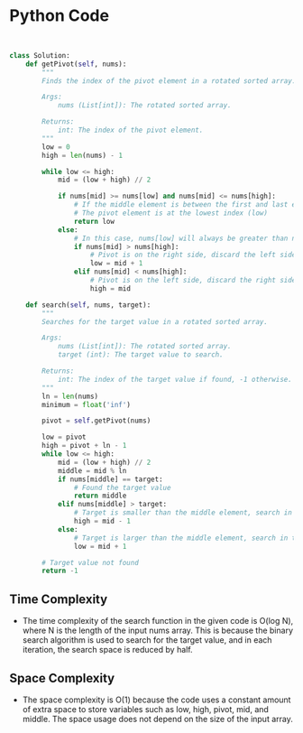 # Python Code

```python 


class Solution:
    def getPivot(self, nums):
        """
        Finds the index of the pivot element in a rotated sorted array.

        Args:
            nums (List[int]): The rotated sorted array.

        Returns:
            int: The index of the pivot element.
        """
        low = 0
        high = len(nums) - 1

        while low <= high:
            mid = (low + high) // 2

            if nums[mid] >= nums[low] and nums[mid] <= nums[high]:
                # If the middle element is between the first and last element, it means the array is not rotated
                # The pivot element is at the lowest index (low)
                return low
            else:
                # In this case, nums[low] will always be greater than nums[high]
                if nums[mid] > nums[high]:
                    # Pivot is on the right side, discard the left side
                    low = mid + 1
                elif nums[mid] < nums[high]:
                    # Pivot is on the left side, discard the right side
                    high = mid

    def search(self, nums, target):
        """
        Searches for the target value in a rotated sorted array.

        Args:
            nums (List[int]): The rotated sorted array.
            target (int): The target value to search.

        Returns:
            int: The index of the target value if found, -1 otherwise.
        """
        ln = len(nums)
        minimum = float('inf')

        pivot = self.getPivot(nums)

        low = pivot
        high = pivot + ln - 1
        while low <= high:
            mid = (low + high) // 2
            middle = mid % ln
            if nums[middle] == target:
                # Found the target value
                return middle
            elif nums[middle] > target:
                # Target is smaller than the middle element, search in the left half
                high = mid - 1
            else:
                # Target is larger than the middle element, search in the right half
                low = mid + 1

        # Target value not found
        return -1


```

## Time Complexity
- The time complexity of the search function in the given code is O(log N), where N is the length of the input nums array. This is because the binary search algorithm is used to search for the target value, and in each iteration, the search space is reduced by half.

## Space Complexity
- The space complexity is O(1) because the code uses a constant amount of extra space to store variables such as low, high, pivot, mid, and middle. The space usage does not depend on the size of the input array.

